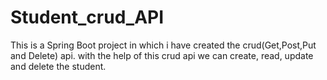 # Student_crud_API 
This is a Spring Boot project in which i have created the crud(Get,Post,Put and Delete) api.
with the help of this crud api we can create, read, update and delete the student.


